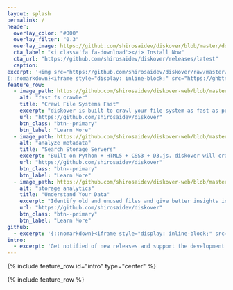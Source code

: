 ```yaml
---
layout: splash
permalink: /
header:
  overlay_color: "#000"
  overlay_filter: "0.3"
  overlay_image: https://github.com/shirosaidev/diskover/blob/master/docs/_pages/heatmap.png?raw=true
  cta_label: "<i class='fa fa-download'></i> Install Now"
  cta_url: "https://github.com/shirosaidev/diskover/releases/latest"
  caption:
excerpt: '<img src="https://github.com/shirosaidev/diskover/raw/master/docs/diskover.png?raw=true" style="width: 183px; float: left; margin: 0px 10px 10px 0px;">A file system crawler and storage analytics application that uses Elasticsearch to help uderstand your data.<br /> <small><a href="https://github.com/shirosaidev/diskover/releases/tag/v1.4.0">Latest release v1.4.0</a></small><br /><br />
{::nomarkdown}<iframe style="display: inline-block;" src="https://ghbtns.com/github-btn.html?user=shirosaidev&repo=diskover&type=star&count=true&size=large" frameborder="0" scrolling="0" width="160px" height="30px"></iframe> <iframe style="display: inline-block;" src="https://ghbtns.com/github-btn.html?user=shirosaidev&repo=diskover&type=fork&count=true&size=large" frameborder="0" scrolling="0" width="158px" height="30px"></iframe>{:/nomarkdown}'
feature_row:
  - image_path: https://github.com/shirosaidev/diskover-web/blob/master/docs/diskover-web-filetree-screenshot.png?raw=true
    alt: "fast fs crawler"
    title: "Crawl File Systems Fast"
    excerpt: "diskover is built to crawl your file system as fast as possible, locally or over nfs/smb."
    url: "https://github.com/shirosaidev/diskover"
    btn_class: "btn--primary"
    btn_label: "Learn More"
  - image_path: https://github.com/shirosaidev/diskover-web/blob/master/docs/diskover-web-dashboard-screenshot.png?raw=true
    alt: "analyze metadata"
    title: "Search Storage Servers"
    excerpt: "Built on Python + HTML5 + CSS3 + D3.js. diskover will crawl, search and analyze all your file metadata."
    url: "https://github.com/shirosaidev/diskover"
    btn_class: "btn--primary"
    btn_label: "Learn More"
  - image_path: https://github.com/shirosaidev/diskover-web/blob/master/docs/diskover-web-treemap-screenshot.png?raw=true
    alt: "storage analytics"
    title: "Understand Your Data"
    excerpt: "Identify old and unused files and give better insights into data change 'hotfiles', file duplication 'dupes' and wasted space."
    url: "https://github.com/shirosaidev/diskover"
    btn_class: "btn--primary"
    btn_label: "Learn More"
github:
  - excerpt: '{::nomarkdown}<iframe style="display: inline-block;" src="https://ghbtns.com/github-btn.html?user=shirosaidev&repo=diskover&type=star&count=true&size=large" frameborder="0" scrolling="0" width="160px" height="30px"></iframe> <iframe style="display: inline-block;" src="https://ghbtns.com/github-btn.html?user=shirosaidev&repo=diskover&type=fork&count=true&size=large" frameborder="0" scrolling="0" width="158px" height="30px"></iframe>{:/nomarkdown}'
intro:
  - excerpt: 'Get notified of new releases and support the development on Patreon&nbsp;[<i class="fa fa-google"></i> Google Group](https://groups.google.com/forum/?hl=en#!forum/diskover){: .btn .btn--primary} [<i class="fa fa-credit-card"></i> Donate](https://www.patreon.com/diskover){: .btn .btn--primary}'
---
```


{% include feature_row id="intro" type="center" %}

{% include feature_row %}
